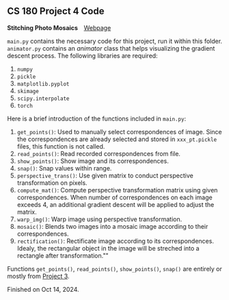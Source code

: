 ## CS 180 Project 4 Code

**Stitching Photo Mosaics**&emsp;[Webpage](https://davidpaulwei.github.io/cs180/proj4/)

`main.py` contains the necessary code for this project, run it within this folder. `animator.py` contains an _animator_ class that helps visualizing the gradient descent process. The following libraries are required:

1. `numpy`
2. `pickle`
3. `matplotlib.pyplot`
4. `skimage`
5. `scipy.interpolate`
6. `torch`

Here is a brief introduction of the functions included in `main.py`:

1. `get_points()`: Used to manually select correspondences of image. Since the correspondences are already selected and stored in `xxx_pt.pickle` files, this function is not called.
2. `read_points()`: Read recorded correspondences from file.
3. `show_points()`: Show image and its correspondences.
4. `snap()`: Snap values within range.
5.  `perspective_trans()`: Use given matrix to conduct perspective transformation on pixels.
6. `compute_mat()`: Compute perspective transformation matrix using given correspondences. When number of correspondences on each image exceeds 4, an additional gradient descent will be applied to adjust the matrix.
7. `warp_img()`: Warp image using perspective transformation.
8. `mosaic()`: Blends two images into a mosaic image according to their correspondences.
9. `rectification()`: Rectificate image according to its correspondences. Idealy, the rectangular object in the image will be streched into a rectangle after transformation.""
    
    
Functions `get_points()`, `read_points()`, `show_points()`, `snap()` are entirely or mostly from [Project 3](https://github.com/davidpaulwei/cs180/tree/main/proj3/code).

Finished on Oct 14, 2024.
